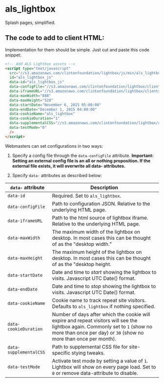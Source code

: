 als_lightbox
============

Splash pages, simplified.

The code to add to client HTML:
-----------
Implementation for them should be simple. Just cut and paste this code snippet:

```html
<!-- Add ALS Lightbox assets -->
<script type="text/javascript"
  src="//s3.amazonaws.com/clintonfoundation/lightbox/js/min/als_lightbox.min.js"
  id="als_lightbox_js"
  data-id="als_lightbox_js"
  data-configFile="//s3.amazonaws.com/clintonfoundation/lightbox/clients/clintonfoundation/config.json"
  data-iframeURL="//s3.amazonaws.com/clintonfoundation/lightbox/clients/clintonfoundation/lightbox_src/lightbox-src-2015-01-a.html"
  data-maxWidth="888"
  data-maxHeight="528"
  data-startDate="November 6, 2015 05:00:00"
  data-endDate="December 1, 2015 04:00:00"
  data-cookieName="als_lightbox"
  data-cookieDuration="1"
  data-supplementalCSS="//s3.amazonaws.com/clintonfoundation/lightbox/clients/clintonfoundation/css/als_lightbox_clintonfoundation.css"
  data-testMode="0"
  />
</script>
```   

Webmasters can set configurations in two ways:

1. Specify a config file through the `data-configFile` attribute. **Important: Setting an external config file is an all or nothing proposition. If the external file exists, it will overwrite all data- attributes.**

2. Specify `data-` attributes as described below:

`data-` attribute       | Description
------------------------|------------
`data-id`               | Required. Set to `als_lightbox`.
`data-configFile`       | Path to configuration JSON. Relative to the underlying HTML page.
`data-iframeURL`        | Path to the html source of lightbox iframe. Relative to the underlying HTML page.
`data-maxWidth`         | The maximum width of the lightbox on desktop. In most cases this can be thought of as the "desktop width."
`data-maxHeight`        | The maximum height of the lightbox on desktop. In most cases this can be thought of as the "desktop height.
`data-startDate`        | Date and time to _start_ showing the lightbox to visits. Javascript UTC Date() format.
`data-endDate`          | Date and time to _stop_ showing the lightbox to visits. Javascript UTC Date() format.
`data-cookieName`       | Cookie name to track repeat site visitors. Defaults to `als_lightbox` if nothing specified.
`data-cookieDuration`   | Number of days after which the cookie will expire and repeat visitors will see the lightbox again. Commonly set to `1` (show no more than once per day) or `30` (show no more than once per month).
`data-supplementalCSS`  | Path to supplemental CSS file for site-specific stying tweaks.
`data-testMode`         | Activate test mode by setting a value of `1`. Lightbox will show on every page load. Set to `0` or remove data-attribute to disable.
